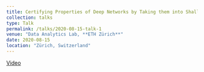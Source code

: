 ```yaml
---
title: Certifying Properties of Deep Networks by Taking them into Shallow Waters
collection: talks
type: Talk
permalink: /talks/2020-08-15-talk-1
venue: "Data Analytics Lab, **ETH Zürich**"
date: 2020-08-15
location: "Zürich, Switzerland"
---
```


[Video](https://www.youtube.com/watch?v=fe72ryGoqLE)
